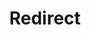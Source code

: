 ﻿---
layout: src/layouts/Redirect.astro
title: Redirect
redirect: https://yamldoc.liuyan.wang/docs/octopus-rest-api/octopus-cli
pubDate:  2023-01-01
navSearch: false
navSitemap: false
navMenu: false
---
